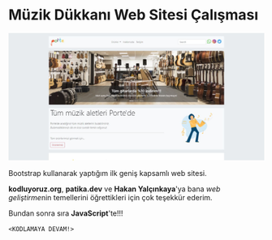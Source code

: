 # Müzik Dükkanı Web Sitesi Çalışması

![preview](img/preview.JPG)

Bootstrap kullanarak yaptığım ilk geniş kapsamlı web sitesi.

**kodluyoruz.org**, **patika.dev** ve **Hakan Yalçınkaya**'ya bana *web geliştirme*nin temellerini öğrettikleri için çok teşekkür ederim.

Bundan sonra sıra **JavaScript**'te!!!

    <KODLAMAYA DEVAM!>
